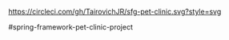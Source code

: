 https://circleci.com/gh/TairovichJR/sfg-pet-clinic.svg?style=svg

#spring-framework-pet-clinic-project